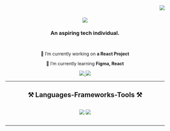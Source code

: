 <img align="right" src="https://visitor-badge.laobi.icu/badge?page_id=salesp07.salesp07" />

<h1 align="center">
    <img src="https://readme-typing-svg.herokuapp.com/?font=Righteous&size=35&center=true&vCenter=true&width=500&height=70&duration=4000&lines=Hi+There!+👋;+I'm+Sadiksha!;" />
</h1>

<h3 align="center">An aspiring tech individual.</h3>

<br/>

<div align="center">
 
 🔭 I’m currently working on **a React Project**
 
 🌱 I’m currently learning **Figma, React**

 </div>
 
<div align="center"> 
  <a href="mailto:sadikshapradhan100@gmail.com">
    <img src="https://img.shields.io/badge/Gmail-333333?style=for-the-badge&logo=gmail&logoColor=red" />
  </a>
  <a href="https://linkedin.com/in/sadiksha-pradhan-" target="_blank">
    <img src="https://img.shields.io/badge/LinkedIn-0077B5?style=for-the-badge&logo=linkedin&logoColor=white" target="_blank" />
  </a>
 
</div>

 <hr/>
 
<h2 align="center">⚒️ Languages-Frameworks-Tools ⚒️</h2>
<br/>
<div align="center">
    <img src="https://skillicons.dev/icons?i=react,bootstrap,html,css,vscode,github,figma,illustrator,tailwind,git" />
    <img src="https://skillicons.dev/icons?i=nodejs,python,javascript,typescript,mongodb,c,java,mysql,c++" /><br>
</div>

<br/>
<hr/>


